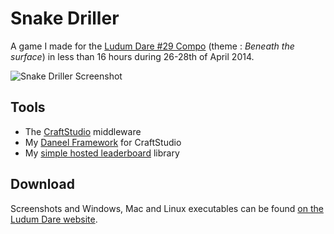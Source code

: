 # Snake Driller

A game I made for the [Ludum Dare #29 Compo](http://www.ludumdare.com/compo/ludum-dare-29) (theme : _Beneath the surface_) in less than 16 hours during 26-28th of April 2014.

![Snake Driller Screenshot](http://www.ludumdare.com/compo/wp-content/compo2/342546/14207-shot0.png)

## Tools

- The [CraftStudio](http://craftstud.io) middleware
- My [Daneel Framework](https://static.florentpoujol.fr/daneel) for CraftStudio
- My [simple hosted leaderboard](https://github.com/florentpoujol/CraftStudio-Leaderboard) library

## Download

Screenshots and Windows, Mac and Linux executables can be found [on the Ludum Dare website](http://www.ludumdare.com/compo/ludum-dare-29/?action=preview&uid=14207).
